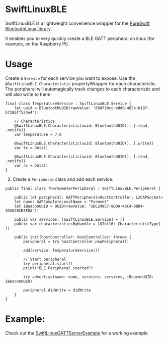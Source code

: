 # SwiftLinuxBLE

SwiftLinuxBLE is a lightweight convenience wrapper for the [PureSwift BluetoothLinux library](https://github.com/PureSwift/BluetoothLinux).

It enables you to very quickly create a BLE GATT peripheral on linux (for example, on the Raspberry Pi).

# Usage

Create a `Service` for each service you want to expose. Use the `@SwiftLinuxBLE.Characteristic` propertyWrapper for each characteristic. The peripheral will automagically track changes to each characteristic and will also write to them.

```
final class TemperatureService : SwiftLinuxBLE.Service {
    let uuid = BluetoothUUID(rawValue: "88d738cc-bdd0-485b-b197-b7186ff534e4")!
    
    // Characteristics
    @SwiftLinuxBLE.Characteristic(uuid: BluetoothUUID(), [.read, .notify])
    var temperature = 7.0
       
    @SwiftLinuxBLE.Characteristic(uuid: BluetoothUUID(), [.write])
    var tx = Data()
    
    @SwiftLinuxBLE.Characteristic(uuid: BluetoothUUID(), [.read, .notify])
    var rx = Data()
}
```

2. Create a `Peripheral` class and add each service. 

```
public final class ThermometerPeripheral : SwiftLinuxBLE.Peripheral {
    
    public let peripheral: GATTPeripheral<HostController, L2CAPSocket>
    let name: GAPCompleteLocalName = "Ferment"
    let iBeaconUUID = UUID(rawValue: "1DC24957-9DDA-46C4-88D4-3D3640CB3FDA")!
    
    public var services: [SwiftLinuxBLE.Service] = []
    public var characteristicsByHandle = [UInt16: CharacteristicType]()
    
    public init(hostController: HostController) throws {
        peripheral = try hostController.newPeripheral()
        
        add(service: TemperatureService())
                
        // Start peripheral
        try peripheral.start()
        print("BLE Peripheral started")
                       
        try advertise(name: name, services: services, iBeaconUUID: iBeaconUUID)
        
        peripheral.didWrite = didWrite
    }
}
```

# Example:

Check out the [SwiftLinuxGATTServerExample](https://github.com/kevinbrewster/SwiftLinuxGATTServerExample) for a working example.



